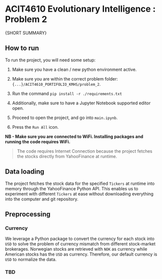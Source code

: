 # ACIT4610 Evolutionary Intelligence : Problem 2

{SHORT SUMMARY}

## How to run

To run the project, you will need some setup:

1. Make sure you have a clean / new python environment active.

2. Make sure you are within the correct problem folder: `{...}/ACIT4610_PORTIFOLIO_KMHS/problem_2`.

3. Run the command `pip install -r ./requirements.txt`

4. Additionally, make sure to have a Jupyter Notebook supported editor open.

5. Proceed to open the project, and go into `main.ipynb`.

6. Press the `Run All` icon.

**NB - Make sure you are connected to WiFi. Installing packages and running the code requires WiFi.**

> The code requires Internet Connection because the project fetches the stocks directly from YahooFinance at runtime.

## Data loading

The project fetches the stock data for the specified `Tickers` at runtime into memory through the YahooFinance Python API. This enables us to experiment with different `Tickers` at ease without downloading everything into the computer and git repository.

## Preprocessing

### Currency

We leverage a Python package to convert the currency for each stock into `USD` to solve the problem of currency mismatch from different stock-market brokerages. Norwegian stocks are retrieved with `NOK` as currency while American stocks has the `USD` as currency. Therefore, our default currency is `USD` to normalize the data.

### TBD
